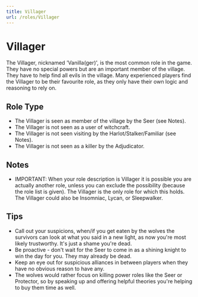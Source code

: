 ```yaml
---
title: Villager
url: /roles/Villager
---
```


# Villager

The Villager, nicknamed 'Vanilla(ger)', is the most common role in the game. They have no special powers but are an important member of the village. They have to help find all evils in the village. Many experienced players find the Villager to be their favourite role, as they only have their own logic and reasoning to rely on.

## Role Type

- The Villager is seen as member of the village by the Seer (see Notes).
- The Villager is not seen as a user of witchcraft.
- The Villager is not seen visiting by the Harlot/Stalker/Familiar (see Notes).
- The Villager is not seen as a killer by the Adjudicator.

## Notes

- IMPORTANT: When your role description is Villager it is possible you are actually another role, unless you can exclude the possibility (because the role list is given). The Villager is the only role for which this holds. The Villager could also be Insomniac, Lycan, or Sleepwalker.

## Tips

- Call out your suspicions, when/if you get eaten by the wolves the survivors can look at what you said in a new light, as now you're most likely trustworthy. It's just a shame you're dead.
- Be proactive - don't wait for the Seer to come in as a shining knight to win the day for you. They may already be dead.
- Keep an eye out for suspicious alliances in between players when they have no obvious reason to have any.
- The wolves would rather focus on killing power roles like the Seer or Protector, so by speaking up and offering helpful theories you're helping to buy them time as well.
